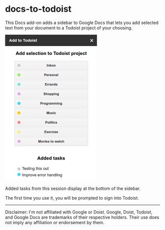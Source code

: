 # docs-to-todoist
This Docs add-on adds a sidebar to Google Docs that lets you add selected 
text from your document to a Todoist project of your choosing. 

![The sidebar in action](/screenshot.png?raw=true "Screenshot")

Added tasks from this session display at the bottom of the sidebar.

The first time you use it, you will be prompted to sign into Todoist.

---

Disclaimer: I'm not affiliated with Google or Doist. Google, Doist, Todoist,
and Google Docs are trademarks of their respective holders. Their use does
not imply any affiliation or endorsement by them.
